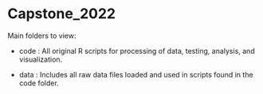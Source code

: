 # Capstone_2022

Main folders to view: 

- code : All original R scripts for processing of data, testing, analysis, and visualization. 

- data : Includes all raw data files loaded and used in scripts found in the code folder. 